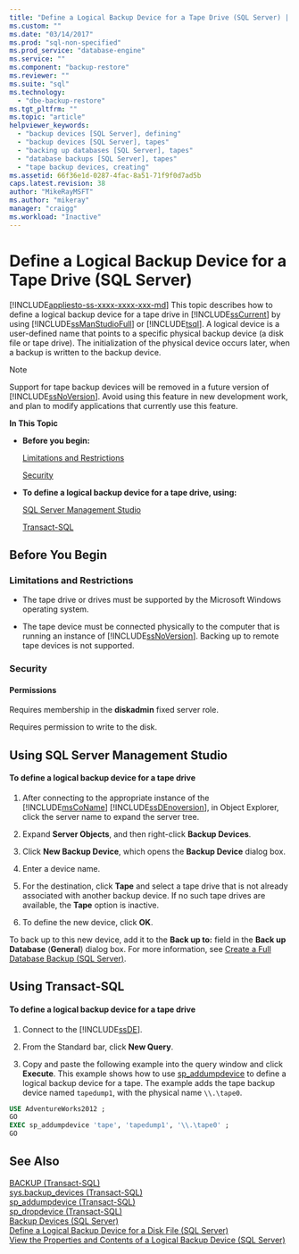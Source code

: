 ```yaml
---
title: "Define a Logical Backup Device for a Tape Drive (SQL Server) | Microsoft Docs"
ms.custom: ""
ms.date: "03/14/2017"
ms.prod: "sql-non-specified"
ms.prod_service: "database-engine"
ms.service: ""
ms.component: "backup-restore"
ms.reviewer: ""
ms.suite: "sql"
ms.technology: 
  - "dbe-backup-restore"
ms.tgt_pltfrm: ""
ms.topic: "article"
helpviewer_keywords: 
  - "backup devices [SQL Server], defining"
  - "backup devices [SQL Server], tapes"
  - "backing up databases [SQL Server], tapes"
  - "database backups [SQL Server], tapes"
  - "tape backup devices, creating"
ms.assetid: 66f36e1d-0287-4fac-8a51-71f9f0d7ad5b
caps.latest.revision: 38
author: "MikeRayMSFT"
ms.author: "mikeray"
manager: "craigg"
ms.workload: "Inactive"
---
```

# Define a Logical Backup Device for a Tape Drive (SQL Server)
[!INCLUDE[appliesto-ss-xxxx-xxxx-xxx-md](../../includes/appliesto-ss-xxxx-xxxx-xxx-md.md)]
  This topic describes how to define a logical backup device for a tape drive in [!INCLUDE[ssCurrent](../../includes/sscurrent-md.md)] by using [!INCLUDE[ssManStudioFull](../../includes/ssmanstudiofull-md.md)] or [!INCLUDE[tsql](../../includes/tsql-md.md)]. A logical device is a user-defined name that points to a specific physical backup device (a disk file or tape drive).  The initialization of the physical device occurs later, when a backup is written to the backup device.  
  
> [!NOTE]  
>  Support for tape backup devices will be removed in a future version of [!INCLUDE[ssNoVersion](../../includes/ssnoversion-md.md)]. Avoid using this feature in new development work, and plan to modify applications that currently use this feature.  
  
 **In This Topic**  
  
-   **Before you begin:**  
  
     [Limitations and Restrictions](#Restrictions)  
  
     [Security](#Security)  
  
-   **To define a logical backup device for a tape drive, using:**  
  
     [SQL Server Management Studio](#SSMSProcedure)  
  
     [Transact-SQL](#TsqlProcedure)  
  
##  <a name="BeforeYouBegin"></a> Before You Begin  
  
###  <a name="Restrictions"></a> Limitations and Restrictions  
  
-   The tape drive or drives must be supported by the Microsoft Windows operating system.  
  
-   The tape device must be connected physically to the computer that is running an instance of [!INCLUDE[ssNoVersion](../../includes/ssnoversion-md.md)]. Backing up to remote tape devices is not supported.  
  
###  <a name="Security"></a> Security  
  
####  <a name="Permissions"></a> Permissions  
 Requires membership in the **diskadmin** fixed server role.  
  
 Requires permission to write to the disk.  
  
##  <a name="SSMSProcedure"></a> Using SQL Server Management Studio  
  
#### To define a logical backup device for a tape drive  
  
1.  After connecting to the appropriate instance of the [!INCLUDE[msCoName](../../includes/msconame-md.md)] [!INCLUDE[ssDEnoversion](../../includes/ssdenoversion-md.md)], in Object Explorer, click the server name to expand the server tree.  
  
2.  Expand **Server Objects**, and then right-click **Backup Devices**.  
  
3.  Click **New Backup Device**, which opens the **Backup Device** dialog box.  
  
4.  Enter a device name.  
  
5.  For the destination, click **Tape** and select a tape drive that is not already associated with another backup device. If no such tape drives are available, the **Tape** option is inactive.  
  
6.  To define the new device, click **OK**.  
  
 To back up to this new device, add it to the **Back up to:** field in the **Back up Database** (**General**) dialog box. For more information, see [Create a Full Database Backup &#40;SQL Server&#41;](../../relational-databases/backup-restore/create-a-full-database-backup-sql-server.md).  
  
##  <a name="TsqlProcedure"></a> Using Transact-SQL  
  
#### To define a logical backup device for a tape drive  
  
1.  Connect to the [!INCLUDE[ssDE](../../includes/ssde-md.md)].  
  
2.  From the Standard bar, click **New Query**.  
  
3.  Copy and paste the following example into the query window and click **Execute**. This example shows how to use [sp_addumpdevice](../../relational-databases/system-stored-procedures/sp-addumpdevice-transact-sql.md) to define a logical backup device for a tape. The example adds the tape backup device named `tapedump1`, with the physical name `\\.\tape0`.  
  
```sql  
USE AdventureWorks2012 ;  
GO  
EXEC sp_addumpdevice 'tape', 'tapedump1', '\\.\tape0' ;  
GO  
```  
  
## See Also  
 [BACKUP &#40;Transact-SQL&#41;](../../t-sql/statements/backup-transact-sql.md)   
 [sys.backup_devices &#40;Transact-SQL&#41;](../../relational-databases/system-catalog-views/sys-backup-devices-transact-sql.md)   
 [sp_addumpdevice &#40;Transact-SQL&#41;](../../relational-databases/system-stored-procedures/sp-addumpdevice-transact-sql.md)   
 [sp_dropdevice &#40;Transact-SQL&#41;](../../relational-databases/system-stored-procedures/sp-dropdevice-transact-sql.md)   
 [Backup Devices &#40;SQL Server&#41;](../../relational-databases/backup-restore/backup-devices-sql-server.md)   
 [Define a Logical Backup Device for a Disk File &#40;SQL Server&#41;](../../relational-databases/backup-restore/define-a-logical-backup-device-for-a-disk-file-sql-server.md)   
 [View the Properties and Contents of a Logical Backup Device &#40;SQL Server&#41;](../../relational-databases/backup-restore/view-the-properties-and-contents-of-a-logical-backup-device-sql-server.md)  
  
  
